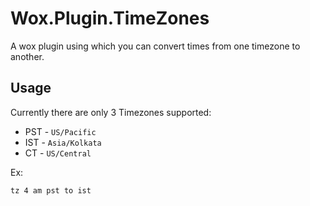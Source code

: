 # Wox.Plugin.TimeZones

A wox plugin using which you can convert times from one timezone to another.

## Usage

Currently there are only 3 Timezones supported:

* PST - `US/Pacific`
* IST - `Asia/Kolkata`
* CT - `US/Central`

Ex:

```bash
tz 4 am pst to ist
```




